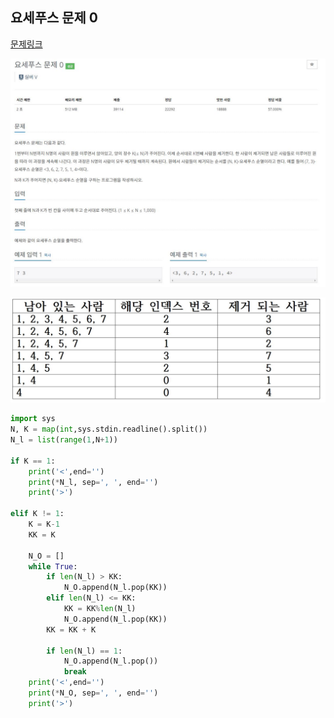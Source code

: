 ## 요세푸스 문제 0
[문제링크](https://www.acmicpc.net/problem/11866)

![요세푸스 문제 0](https://github.com/Parksemo/Parksemo/blob/master/image/%5BBOJ%5D%EC%9A%94%EC%84%B8%ED%91%B8%EC%8A%A4%20%EB%AC%B8%EC%A0%9C%200.JPG?raw=true)

![요세푸스 문제 0_1](https://github.com/Parksemo/Parksemo/blob/master/image/%5BBOJ%5D%EC%9A%94%EC%84%B8%ED%91%B8%EC%8A%A4%20%EB%AC%B8%EC%A0%9C%200_1.JPG?raw=true)

```python
import sys
N, K = map(int,sys.stdin.readline().split())
N_l = list(range(1,N+1))

if K == 1:
    print('<',end='')
    print(*N_l, sep=', ', end='')
    print('>')

elif K != 1:
    K = K-1
    KK = K

    N_O = []
    while True:
        if len(N_l) > KK:
            N_O.append(N_l.pop(KK))
        elif len(N_l) <= KK:
            KK = KK%len(N_l)
            N_O.append(N_l.pop(KK))
        KK = KK + K

        if len(N_l) == 1:
            N_O.append(N_l.pop())
            break
    print('<',end='')
    print(*N_O, sep=', ', end='')
    print('>')
```